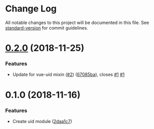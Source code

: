 # Change Log

All notable changes to this project will be documented in this file. See [standard-version](https://github.com/conventional-changelog/standard-version) for commit guidelines.

<a name="0.2.0"></a>
# [0.2.0](https://github.com/mya-ake/nuxt-uid-module/compare/v0.1.0...v0.2.0) (2018-11-25)


### Features

* Update for vue-uid mixin ([#2](https://github.com/mya-ake/nuxt-uid-module/issues/2)) ([67085ba](https://github.com/mya-ake/nuxt-uid-module/commit/67085ba)), closes [#1](https://github.com/mya-ake/nuxt-uid-module/issues/1) [#1](https://github.com/mya-ake/nuxt-uid-module/issues/1)



<a name="0.1.0"></a>
# 0.1.0 (2018-11-16)


### Features

* Create uid module ([2daa1c7](https://github.com/mya-ake/nuxt-uid-module/commit/2daa1c7))
